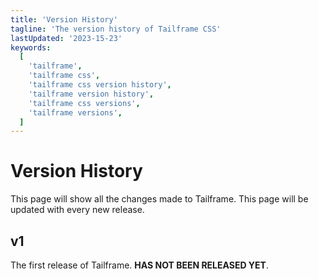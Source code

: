 ```yaml
---
title: 'Version History'
tagline: 'The version history of Tailframe CSS'
lastUpdated: '2023-15-23'
keywords:
  [
    'tailframe',
    'tailframe css',
    'tailframe css version history',
    'tailframe version history',
    'tailframe css versions',
    'tailframe versions',
  ]
---
```


# Version History

This page will show all the changes made to Tailframe. This page will be updated with every new release.

## v1

The first release of Tailframe. **HAS NOT BEEN RELEASED YET**.

